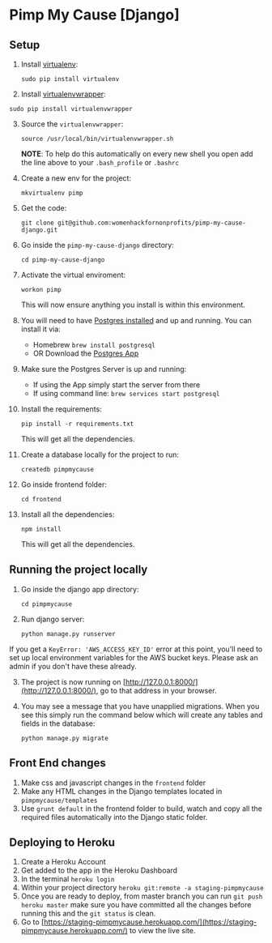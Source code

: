 # Pimp My Cause [Django]

## Setup

1. Install [virtualenv](https://virtualenv.pypa.io/en/stable/):

	`sudo pip install virtualenv`

2. Install [virtualenvwrapper](https://virtualenvwrapper.readthedocs.io/en/latest/install.html):

  `sudo pip install virtualenvwrapper`

3. Source the `virtualenvwrapper`:

	`source /usr/local/bin/virtualenvwrapper.sh`

	**NOTE**: To help do this automatically on every new shell you open add the line above to your `.bash_profile` or  `.bashrc`

4. Create a new env for the project:

	 `mkvirtualenv pimp`

5. Get the code:

	`git clone git@github.com:womenhackfornonprofits/pimp-my-cause-django.git`

6. Go inside the `pimp-my-cause-django` directory:

	`cd pimp-my-cause-django`

7. Activate the virtual enviroment:

	 `workon pimp`

	 This will now ensure anything you install is within this environment.

8. You will need to have [Postgres installed](https://www.postgresql.org/download/) and up and running. You can install it via:
	- Homebrew `brew install postgresql`
	- OR Download the [Postgres App](http://postgresapp.com/)

9. Make sure the Postgres Server is up and running:
	- If using the App simply start the server from there
	- If using command line: `brew services start postgresql`

9. Install the requirements:

	 `pip install -r requirements.txt`

	 This will get all the dependencies.

9. Create a database locally for the project to run:

	`createdb pimpmycause`

10. Go inside frontend folder:

	`cd frontend`

11. Install all the dependencies:

	 `npm install`

	 This will get all the dependencies.

## Running the project locally
1. Go inside the django app directory:

	`cd pimpmycause`

2. Run django server:

	`python manage.py runserver`

  If you get a `KeyError: 'AWS_ACCESS_KEY_ID'` error at this point, you'll need to set up local environment variables for the AWS bucket keys. Please ask an admin if you don't have these already.

3. The project is now running on [http://127.0.0.1:8000/](http://127.0.0.1:8000/), go to that address in your browser.

4. You may see a message that you have unapplied migrations. When you see this simply run the command below which will create any tables and fields in the database:

	`python manage.py migrate`

## Front End changes
1. Make css and javascript changes in the `frontend` folder
2. Make any HTML changes in the Django templates located in `pimpmycause/templates`
3. Use `grunt default` in the frontend folder to build, watch and copy all the required files automatically into the Django static folder.

## Deploying to Heroku
1. Create a Heroku Account
2. Get added to the app in the Heroku Dashboard
3. In the terminal `heroku login`
4. Within your project directory `heroku git:remote -a staging-pimpmycause`
5. Once you are ready to deploy, from master branch you can run `git push heroku master` make sure you have committed all the changes before running this and the `git status` is clean.
6. Go to [https://staging-pimpmycause.herokuapp.com/](https://staging-pimpmycause.herokuapp.com/) to view the live site.
